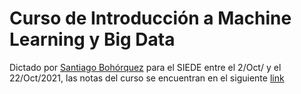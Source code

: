 # Curso de Introducción a Machine Learning y Big Data

Dictado por [Santiago Bohórquez](https://sbohorquezcorrea.com/) para el SIEDE entre el 2/Oct/ y el 22/Oct/2021, las notas del curso se encuentran en el siguiente [link](https://siedeeafit.github.io/introml/IntroML)
